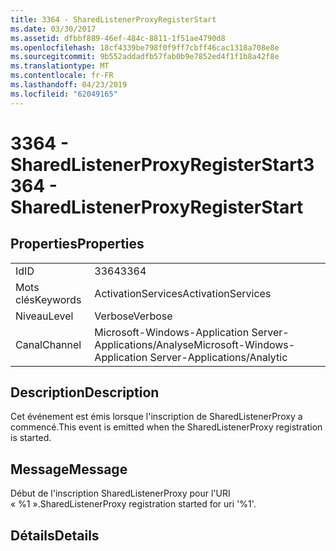```yaml
---
title: 3364 - SharedListenerProxyRegisterStart
ms.date: 03/30/2017
ms.assetid: dfbbf889-46ef-484c-8811-1f51ae4790d8
ms.openlocfilehash: 18cf4339be798f0f9ff7cbff46cac1318a708e8e
ms.sourcegitcommit: 9b552addadfb57fab0b9e7852ed4f1f1b8a42f8e
ms.translationtype: MT
ms.contentlocale: fr-FR
ms.lasthandoff: 04/23/2019
ms.locfileid: "62049165"
---
```

# <a name="3364---sharedlistenerproxyregisterstart"></a><span data-ttu-id="a9cba-102">3364 - SharedListenerProxyRegisterStart</span><span class="sxs-lookup"><span data-stu-id="a9cba-102">3364 - SharedListenerProxyRegisterStart</span></span>
## <a name="properties"></a><span data-ttu-id="a9cba-103">Properties</span><span class="sxs-lookup"><span data-stu-id="a9cba-103">Properties</span></span>  
  
|||  
|-|-|  
|<span data-ttu-id="a9cba-104">Id</span><span class="sxs-lookup"><span data-stu-id="a9cba-104">ID</span></span>|<span data-ttu-id="a9cba-105">3364</span><span class="sxs-lookup"><span data-stu-id="a9cba-105">3364</span></span>|  
|<span data-ttu-id="a9cba-106">Mots clés</span><span class="sxs-lookup"><span data-stu-id="a9cba-106">Keywords</span></span>|<span data-ttu-id="a9cba-107">ActivationServices</span><span class="sxs-lookup"><span data-stu-id="a9cba-107">ActivationServices</span></span>|  
|<span data-ttu-id="a9cba-108">Niveau</span><span class="sxs-lookup"><span data-stu-id="a9cba-108">Level</span></span>|<span data-ttu-id="a9cba-109">Verbose</span><span class="sxs-lookup"><span data-stu-id="a9cba-109">Verbose</span></span>|  
|<span data-ttu-id="a9cba-110">Canal</span><span class="sxs-lookup"><span data-stu-id="a9cba-110">Channel</span></span>|<span data-ttu-id="a9cba-111">Microsoft-Windows-Application Server-Applications/Analyse</span><span class="sxs-lookup"><span data-stu-id="a9cba-111">Microsoft-Windows-Application Server-Applications/Analytic</span></span>|  
  
## <a name="description"></a><span data-ttu-id="a9cba-112">Description</span><span class="sxs-lookup"><span data-stu-id="a9cba-112">Description</span></span>  
 <span data-ttu-id="a9cba-113">Cet événement est émis lorsque l'inscription de SharedListenerProxy a commencé.</span><span class="sxs-lookup"><span data-stu-id="a9cba-113">This event is emitted when the SharedListenerProxy registration is started.</span></span>  
  
## <a name="message"></a><span data-ttu-id="a9cba-114">Message</span><span class="sxs-lookup"><span data-stu-id="a9cba-114">Message</span></span>  
 <span data-ttu-id="a9cba-115">Début de l'inscription SharedListenerProxy pour l'URI « %1 ».</span><span class="sxs-lookup"><span data-stu-id="a9cba-115">SharedListenerProxy registration started for uri '%1'.</span></span>  
  
## <a name="details"></a><span data-ttu-id="a9cba-116">Détails</span><span class="sxs-lookup"><span data-stu-id="a9cba-116">Details</span></span>
